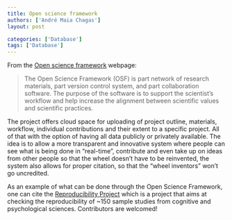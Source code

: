 ```yaml
---
title: Open science framework
authors: ['André Maia Chagas']
layout: post

categories: ['Database']
tags: ['Database']
---
```

From the [Open science framework](http://openscienceframework.org/) webpage:

> The Open Science Framework (OSF) is part network of research materials, part version control system, and part collaboration software. The purpose of the software is to support the scientist&#8217;s workflow and help increase the alignment between scientific values and scientific practices.&nbsp;

The project offers cloud space for uploading of project outline, materials, workflow, individual contributions and their extent to a specific project. All of that with the option of having all data publicly or privately available. The idea is to allow a more transparent and innovative system where people can see what is being done in &#8220;real-time&#8221;, contribute and even take up on ideas from other people so that the wheel doesn&#8217;t have to be reinvented, the system also allows for proper citation, so that the &#8220;wheel inventors&#8221; won&#8217;t go uncredited.

As an example of what can be done through the Open Science Framework, one can cite the [Reproducibility Project](http://openscienceframework.org/project/EZcUj/wiki/home) which is a project that aims at checking the reproducibility of ~150 sample studies from cognitive and psychological sciences. Contributors are welcomed!
